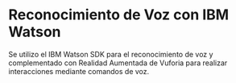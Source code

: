 # Reconocimiento de Voz con IBM Watson

Se utilizo el IBM Watson SDK para el reconocimiento de voz y complementado con Realidad Aumentada de Vuforia para realizar interacciones mediante comandos de voz.
